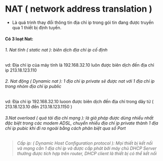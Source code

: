 ﻿# NAT ( network address translation ) 
- Là quá trình thay đổi thông tin địa chỉ ip trong gói tin đang được truyền qua 1 thiết bị định tuyến.
#### Có 3 loạt Nat:
###### 1. Nat tĩnh ( static nat ): biên dịch địa chỉ ip cố định
 vd: Địa chỉ ip của máy tính là 192.168.32.10 luôn được biên dịch đến địa chỉ ip 213.18.123.110
###### 2. Nat động ( Dynamic nat ): 1 địa chỉ ip private sẽ được nat với 1 địa chỉ ip trong nhóm địa chỉ ip public 
 vd: Địa chỉ ip 192.168.32.10 luoon được biên dịch đến địa chỉ trong dãy từ  ( 213.18.123.10 đến 213.18.123.1150 )
###### 3.Nat overload ( quá tải địa chỉ mạng ): là giả pháp được dùng nhiều nhất đặc biệt trong các modem ADSL, chuyển nhiều địa chỉ ip private thành 1 địa chỉ ip pubic khi đi ra ngoài bằng cách phân biệt qua số Port
> ###### Cấp ip: ( Dynamic Host Configuration protocol ): Mọi thiết bị kết nối và mạng cần 1 địa chỉ ip và được cấp phát bởi máy chủ DHCP Server thường được tích hợp trên router, DHCP client là thiết bị có thể kết nối



